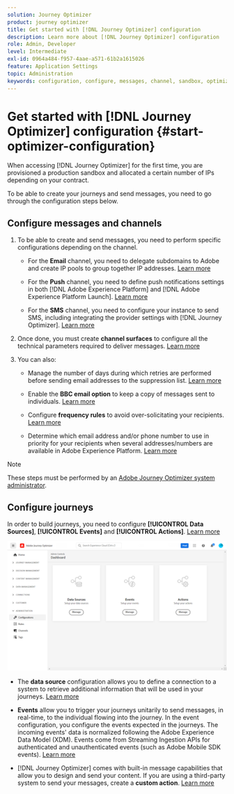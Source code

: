 ```yaml
---
solution: Journey Optimizer
product: journey optimizer
title: Get started with [!DNL Journey Optimizer] configuration
description: Learn more about [!DNL Journey Optimizer] configuration
role: Admin, Developer
level: Intermediate
exl-id: 0964a484-f957-4aae-a571-61b2a1615026
feature: Application Settings
topic: Administration
keywords: configuration, configure, messages, channel, sandbox, optimizer
---
```


# Get started with [!DNL Journey Optimizer] configuration {#start-optimizer-configuration}

When accessing [!DNL Journey Optimizer] for the first time, you are provisioned a production sandbox and allocated a certain number of IPs depending on your contract.

To be able to create your journeys and send messages, you need to go through the configuration steps below.

## Configure messages and channels

1. To be able to create and send messages, you need to perform specific configurations depending on the channel.

    * For the **Email** channel, you need to delegate subdomains to Adobe and create IP pools to group together IP addresses. [Learn more](../email/get-started-email-config.md)

    * For the **Push** channel, you need to define push notifications settings in both [!DNL Adobe Experience Platform] and [!DNL Adobe Experience Platform Launch]. [Learn more](../push/push-configuration.md)

    * For the **SMS** channel, you need to configure your instance to send SMS, including integrating the provider settings with [!DNL Journey Optimizer]. [Learn more](../sms/sms-configuration.md)

1. Once done, you must create **channel surfaces** to configure all the technical parameters required to deliver messages. [Learn more](channel-surfaces.md)

1. You can also:

    * Manage the number of days during which retries are performed before sending email addresses to the suppression list. [Learn more](manage-suppression-list.md)

    * Enable the **BBC email option** to keep a copy of messages sent to individuals. [Learn more](archiving-support.md#enable-bcc)

    * Configure **frequency rules** to avoid over-solicitating your recipients. [Learn more](frequency-rules.md)

    * Determine which email address and/or phone number to use in priority for your recipients when several addresses/numbers are available in Adobe Experience Platform. [Learn more](primary-email-addresses.md)

<!--* Understand the push notification flow. [Learn more](../push/push-gs.md)-->

>[!NOTE]
>
>These steps must be performed by an [Adobe Journey Optimizer system administrator](../start/path/administrator.md).

## Configure journeys

In order to build journeys, you need to configure **[!UICONTROL Data Sources]**, **[!UICONTROL Events]** and **[!UICONTROL Actions]**. [Learn more](about-data-sources-events-actions.md)

![](assets/admin-menu.png)

* The **data source** configuration allows you to define a connection to a system to retrieve additional information that will be used in your journeys. [Learn more](../datasource/about-data-sources.md)

* **Events** allow you to trigger your journeys unitarily to send messages, in real-time, to the individual flowing into the journey. In the event configuration, you configure the events expected in the journeys. The incoming events' data is normalized following the Adobe Experience Data Model (XDM). Events come from Streaming Ingestion APIs for authenticated and unauthenticated events (such as Adobe Mobile SDK events). [Learn more](../event/about-events.md)
    
* [!DNL Journey Optimizer] comes with built-in message capabilities that allow you to design and send your content. If you are using a third-party system to send your messages, create a **custom action**. [Learn more](../action/action.md)